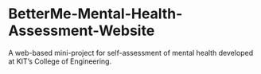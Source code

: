 # BetterMe-Mental-Health-Assessment-Website
A web-based mini-project for self-assessment of mental health developed at KIT’s College of Engineering.
